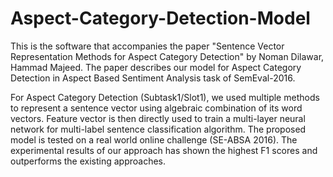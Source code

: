 # Aspect-Category-Detection-Model

This is the software that accompanies the paper "Sentence Vector Representation Methods for Aspect Category Detection" by Noman Dilawar, Hammad Majeed. The paper describes our model for Aspect Category Detection in Aspect Based Sentiment Analysis task of SemEval-2016. 

For Aspect Category Detection (Subtask1/Slot1), we used multiple methods to represent a sentence vector using algebraic combination of its word vectors. Feature vector is then directly used to train a multi-layer neural network for multi-label sentence classification algorithm. The proposed model is tested on a real world online challenge (SE-ABSA 2016). The experimental results of our approach has shown the highest F1 scores and outperforms the existing approaches.
